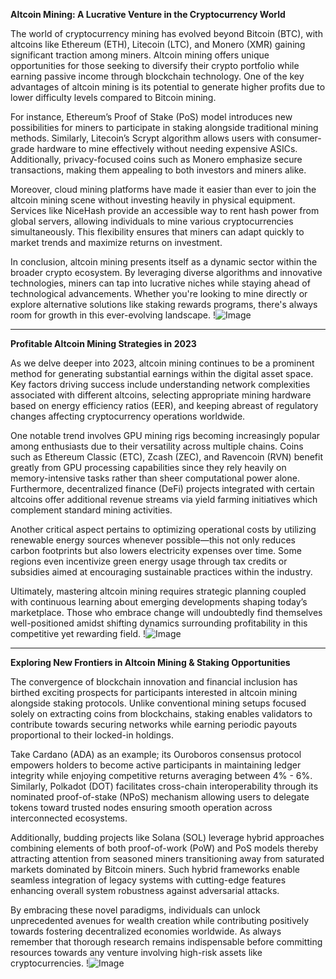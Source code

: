 **Altcoin Mining: A Lucrative Venture in the Cryptocurrency World**

The world of cryptocurrency mining has evolved beyond Bitcoin (BTC), with altcoins like Ethereum (ETH), Litecoin (LTC), and Monero (XMR) gaining significant traction among miners. Altcoin mining offers unique opportunities for those seeking to diversify their crypto portfolio while earning passive income through blockchain technology. One of the key advantages of altcoin mining is its potential to generate higher profits due to lower difficulty levels compared to Bitcoin mining.

For instance, Ethereum’s Proof of Stake (PoS) model introduces new possibilities for miners to participate in staking alongside traditional mining methods. Similarly, Litecoin’s Scrypt algorithm allows users with consumer-grade hardware to mine effectively without needing expensive ASICs. Additionally, privacy-focused coins such as Monero emphasize secure transactions, making them appealing to both investors and miners alike.

Moreover, cloud mining platforms have made it easier than ever to join the altcoin mining scene without investing heavily in physical equipment. Services like NiceHash provide an accessible way to rent hash power from global servers, allowing individuals to mine various cryptocurrencies simultaneously. This flexibility ensures that miners can adapt quickly to market trends and maximize returns on investment.

In conclusion, altcoin mining presents itself as a dynamic sector within the broader crypto ecosystem. By leveraging diverse algorithms and innovative technologies, miners can tap into lucrative niches while staying ahead of technological advancements. Whether you're looking to mine directly or explore alternative solutions like staking rewards programs, there's always room for growth in this ever-evolving landscape. !![Image](https://github.com/user-attachments/assets/3be06921-4469-491d-bd37-5f14c53422b7)

---

**Profitable Altcoin Mining Strategies in 2023**

As we delve deeper into 2023, altcoin mining continues to be a prominent method for generating substantial earnings within the digital asset space. Key factors driving success include understanding network complexities associated with different altcoins, selecting appropriate mining hardware based on energy efficiency ratios (EER), and keeping abreast of regulatory changes affecting cryptocurrency operations worldwide.

One notable trend involves GPU mining rigs becoming increasingly popular among enthusiasts due to their versatility across multiple chains. Coins such as Ethereum Classic (ETC), Zcash (ZEC), and Ravencoin (RVN) benefit greatly from GPU processing capabilities since they rely heavily on memory-intensive tasks rather than sheer computational power alone. Furthermore, decentralized finance (DeFi) projects integrated with certain altcoins offer additional revenue streams via yield farming initiatives which complement standard mining activities.

Another critical aspect pertains to optimizing operational costs by utilizing renewable energy sources whenever possible—this not only reduces carbon footprints but also lowers electricity expenses over time. Some regions even incentivize green energy usage through tax credits or subsidies aimed at encouraging sustainable practices within the industry.

Ultimately, mastering altcoin mining requires strategic planning coupled with continuous learning about emerging developments shaping today’s marketplace. Those who embrace change will undoubtedly find themselves well-positioned amidst shifting dynamics surrounding profitability in this competitive yet rewarding field. !![Image](https://github.com/user-attachments/assets/3be06921-4469-491d-bd37-5f14c53422b7)

---

**Exploring New Frontiers in Altcoin Mining & Staking Opportunities**

The convergence of blockchain innovation and financial inclusion has birthed exciting prospects for participants interested in altcoin mining alongside staking protocols. Unlike conventional mining setups focused solely on extracting coins from blockchains, staking enables validators to contribute towards securing networks while earning periodic payouts proportional to their locked-in holdings.

Take Cardano (ADA) as an example; its Ouroboros consensus protocol empowers holders to become active participants in maintaining ledger integrity while enjoying competitive returns averaging between 4% - 6%. Similarly, Polkadot (DOT) facilitates cross-chain interoperability through its nominated proof-of-stake (NPoS) mechanism allowing users to delegate tokens toward trusted nodes ensuring smooth operation across interconnected ecosystems.

Additionally, budding projects like Solana (SOL) leverage hybrid approaches combining elements of both proof-of-work (PoW) and PoS models thereby attracting attention from seasoned miners transitioning away from saturated markets dominated by Bitcoin miners. Such hybrid frameworks enable seamless integration of legacy systems with cutting-edge features enhancing overall system robustness against adversarial attacks.

By embracing these novel paradigms, individuals can unlock unprecedented avenues for wealth creation while contributing positively towards fostering decentralized economies worldwide. As always remember that thorough research remains indispensable before committing resources towards any venture involving high-risk assets like cryptocurrencies. !![Image](https://github.com/user-attachments/assets/3be06921-4469-491d-bd37-5f14c53422b7)
